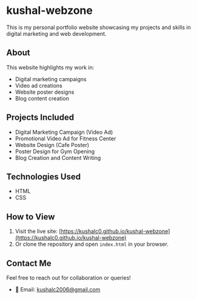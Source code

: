 # kushal-webzone
This is my personal portfolio website showcasing my projects and skills in digital marketing and web development.

## About
This website highlights my work in:
- Digital marketing campaigns
- Video ad creations
- Website poster designs
- Blog content creation

## Projects Included
- Digital Marketing Campaign (Video Ad)
- Promotional Video Ad for Fitness Center
- Website Design (Cafe Poster)
- Poster Design for Gym Opening
- Blog Creation and Content Writing

## Technologies Used
- HTML
- CSS

## How to View
1. Visit the live site: [https://kushalc0.github.io/kushal-webzone](https://kushalc0.github.io/kushal-webzone)
2. Or clone the repository and open `index.html` in your browser.

## Contact Me
Feel free to reach out for collaboration or queries!
- 📧 Email: kushalc2006@gmail.com
